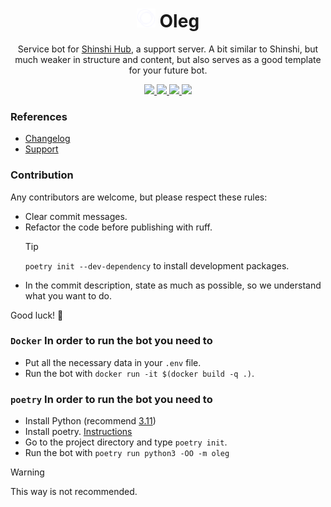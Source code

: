 <p align="center">
  <h1 align="center"><img src="assets//logo.png" width="30"> Oleg</h1>
  <p align="center">Service bot for <a href="https://dsc.gg/shinshi">Shinshi Hub</a>, a support server. A bit similar to Shinshi, but much weaker in structure and content, but also serves as a good template for your future bot.<p>
  <p align="center">
    <a href="https://github.com/ShinshiDevs/Oleg/blob/main/LICENSE">
      <img src="https://img.shields.io/badge/MIT%20License-white.svg" />
    </a>
    <a href="https://www.python.org/">
    	<img src="https://img.shields.io/badge/Python%203.12-white.svg" />
    </a>
    <a href="https://www.python.org/">
    	<img src="https://img.shields.io/badge/ruff-white.svg" />
    </a>
    <a href="https://discord.gg/3bXW7an2ke">
	<img src="https://img.shields.io/discord/1130589089658306672.svg">
    </a>
  </p>
</p>

### References
- [Changelog](CHANGELOG.md)
- [Support](https://dsc.gg/shinshi)

### Contribution
Any contributors are welcome, but please respect these rules:
- Clear commit messages.
- Refactor the code before publishing with ruff.
  > [!TIP]  
  > `poetry init --dev-dependency` to install development packages.
- In the commit description, state as much as possible, so we understand what you want to do.

Good luck! 🤝

### `Docker` In order to run the bot you need to
- Put all the necessary data in your `.env` file.
- Run the bot with `docker run -it $(docker build -q .)`.

### `poetry` In order to run the bot you need to
- Install Python (recommend [3.11](https://www.python.org/downloads/release/python-3116/))
- Install poetry. [Instructions](https://python-poetry.org/docs/#installing-with-the-official-installer)
- Go to the project directory and type `poetry init`. 
- Run the bot with `poetry run python3 -OO -m oleg`

> [!WARNING]  
> This way is not recommended.
